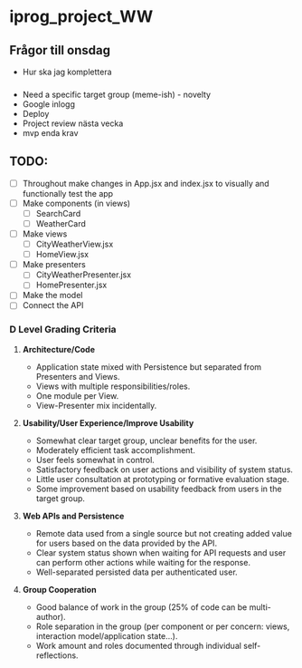 # iprog_project_WW


## Frågor till onsdag
- Hur ska jag komplettera 


### 
- Need a specific target group (meme-ish) - novelty 
- Google inlogg 
- Deploy 
- Project review nästa vecka 
- mvp enda krav 


## TODO: 
- [ ] Throughout make changes in App.jsx and index.jsx to visually and functionally test the app
- [ ] Make components (in views)
    - [ ] SearchCard 
    - [ ] WeatherCard 
- [ ] Make views
    - [ ] CityWeatherView.jsx
    - [ ] HomeView.jsx 
- [ ] Make presenters
    - [ ] CityWeatherPresenter.jsx
    - [ ] HomePresenter.jsx
- [ ] Make the model
- [ ] Connect the API

### D Level Grading Criteria

1. **Architecture/Code**
   - Application state mixed with Persistence but separated from Presenters and Views.
   - Views with multiple responsibilities/roles.
   - One module per View.
   - View-Presenter mix incidentally.

2. **Usability/User Experience/Improve Usability**
   - Somewhat clear target group, unclear benefits for the user.
   - Moderately efficient task accomplishment.
   - User feels somewhat in control.
   - Satisfactory feedback on user actions and visibility of system status.
   - Little user consultation at prototyping or formative evaluation stage.
   - Some improvement based on usability feedback from users in the target group.

3. **Web APIs and Persistence**
   - Remote data used from a single source but not creating added value for users based on the data provided by the API.
   - Clear system status shown when waiting for API requests and user can perform other actions while waiting for the response.
   - Well-separated persisted data per authenticated user.

4. **Group Cooperation**
   - Good balance of work in the group (25% of code can be multi-author).
   - Role separation in the group (per component or per concern: views, interaction model/application state…).
   - Work amount and roles documented through individual self-reflections.

